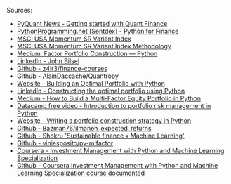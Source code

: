 Sources:
<ul>
<li><a href='https://pyquantnews.com/free-python-resources/getting-started-with-quant-finance/'>PyQuant News - Getting started with Quant Finance</li>
<li><a href='https://pythonprogramming.net/finance-tutorials/'>PythonProgramming.net [Sentdex] - Python for Finance</li>
<li><a href='https://www.msci.com/documents/10199/8eaed6e4-9b11-8272-ed51-43685e0a789d'>MSCI USA Momentum SR Variant Index</li>
<li><a href='https://www.msci.com/eqb/methodology/meth_docs/MSCI_USA_Momentum_SR_Variant_Index_Methodology_May2020.pdf'>MSCI USA Momentum SR Variant Index Methodology</li>
<li><a href='https://medium.com/@jgbilsel/factor-portfolio-construction-python-7b94a4bad08d'>Medium: Factor Portfolio Construction — Python</li>
<li><a href='https://www.linkedin.com/in/john-bilsel-444471163/'>LinkedIn - John Bilsel</li>
<li><a href='https://github.com/z4ir3/finance-courses'>Github - z4ir3/finance-courses</li>
<li><a href='https://github.com/AlainDaccache/Quantropy'>Github - AlainDaccache/Quantropy</li>
<li><a href='https://tradewithpython.com/building-an-optimal-portfolio-with-python'>Website - Building an Optimal Portfolio with Python</li>
<li><a href='https://www.linkedin.com/pulse/constructing-optimal-portfolio-using-python-abigail-urmeneta-cfa/'>LinkedIn - Constructing the optimal portfolio using Python</li>
<li><a href='https://medium.com/swlh/how-to-build-a-multi-factor-equity-portfolio-in-python-4560fab3df7b'>Medium - How to Build a Multi-Factor Equity Portfolio in Python</li>
<li><a href='https://campus.datacamp.com/courses/introduction-to-portfolio-risk-management-in-python/factor-investing?ex=6'>Datacamp free video - Introduction to portfolio risk management in Python</li>
<li><a href='https://tradingstrategy.ai/blog/writing-portfolio-construction-strategy-in-python'>Website - Writing a portfolio construction strategy in Python</li>
<li><a href='https://github.com/Bazman76/ilmanen_expected_returns'>Github - Bazman76/ilmanen_expected_returns</li>
<li><a href='https://github.com/shokru'>Github - Shokru 'Sustainable finance x Machine Learning'</li>
<li><a href='https://github.com/viniesposito/py-mlfactor'>Github - viniesposito/py-mlfactor</li>
<li><a href='https://www.coursera.org/specializations/investment-management-python-machine-learning'>Coursera - Investment Management with Python and Machine Learning Specialization</li>
<li><a href=''>Github - Coursera Investment Management with Python and Machine Learning Specialization course documented</li>
</ul>